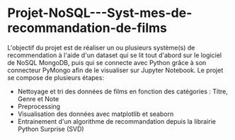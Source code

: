# Projet-NoSQL---Syst-mes-de-recommandation-de-films


L'objectif du projet est de réaliser un ou plusieurs système(s) de recommendation à l'aide d'un dataset qui se lit tout d'abord sur le logiciel de NoSQL MongoDB, puis qui se connecte avec Python grâce à son connecteur PyMongo afin de le visualiser sur Jupyter Notebook. Le projet se compose de plusieurs étapes:


- Nettoyage et tri des données de films en fonction des catégories : Titre, Genre et Note
- Preprocessing
- Visualisation des données avec matplotlib et seaborn
- Entrainement d'un algorithme de recommandation depuis la librairie Python Surprise (SVD)
